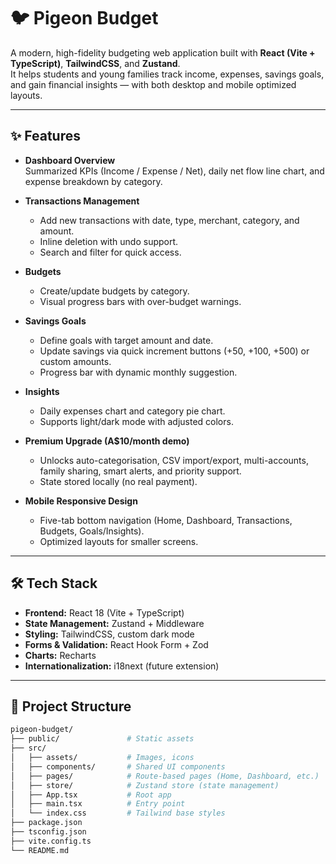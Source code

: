 # 🐦 Pigeon Budget

A modern, high-fidelity budgeting web application built with **React (Vite + TypeScript)**, **TailwindCSS**, and **Zustand**.  
It helps students and young families track income, expenses, savings goals, and gain financial insights — with both desktop and mobile optimized layouts.

---

## ✨ Features

- **Dashboard Overview**  
  Summarized KPIs (Income / Expense / Net), daily net flow line chart, and expense breakdown by category.

- **Transactions Management**  
  - Add new transactions with date, type, merchant, category, and amount.  
  - Inline deletion with undo support.  
  - Search and filter for quick access.

- **Budgets**  
  - Create/update budgets by category.  
  - Visual progress bars with over-budget warnings.

- **Savings Goals**  
  - Define goals with target amount and date.  
  - Update savings via quick increment buttons (+50, +100, +500) or custom amounts.  
  - Progress bar with dynamic monthly suggestion.

- **Insights**  
  - Daily expenses chart and category pie chart.  
  - Supports light/dark mode with adjusted colors.

- **Premium Upgrade (A$10/month demo)**  
  - Unlocks auto-categorisation, CSV import/export, multi-accounts, family sharing, smart alerts, and priority support.  
  - State stored locally (no real payment).

- **Mobile Responsive Design**  
  - Five-tab bottom navigation (Home, Dashboard, Transactions, Budgets, Goals/Insights).  
  - Optimized layouts for smaller screens.

---

## 🛠 Tech Stack

- **Frontend:** React 18 (Vite + TypeScript)  
- **State Management:** Zustand + Middleware  
- **Styling:** TailwindCSS, custom dark mode  
- **Forms & Validation:** React Hook Form + Zod  
- **Charts:** Recharts  
- **Internationalization:** i18next (future extension)

---

## 📂 Project Structure

```bash
pigeon-budget/
├── public/               # Static assets
├── src/
│   ├── assets/           # Images, icons
│   ├── components/       # Shared UI components
│   ├── pages/            # Route-based pages (Home, Dashboard, etc.)
│   ├── store/            # Zustand store (state management)
│   ├── App.tsx           # Root app
│   ├── main.tsx          # Entry point
│   └── index.css         # Tailwind base styles
├── package.json
├── tsconfig.json
├── vite.config.ts
└── README.md
